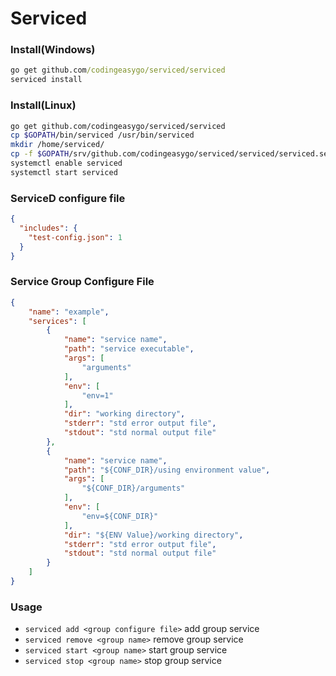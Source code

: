 Serviced
===
### Install(Windows)
```.bat
go get github.com/codingeasygo/serviced/serviced
serviced install
```

### Install(Linux)
```.sh
go get github.com/codingeasygo/serviced/serviced
cp $GOPATH/bin/serviced /usr/bin/serviced
mkdir /home/serviced/
cp -f $GOPATH/srv/github.com/codingeasygo/serviced/serviced/serviced.service /etc/systemd/system/
systemctl enable serviced
systemctl start serviced
```

### ServiceD configure file
```.json
{
  "includes": {
    "test-config.json": 1
  }
}
```

### Service Group Configure File
```.json
{
    "name": "example",
    "services": [
        {
            "name": "service name",
            "path": "service executable",
            "args": [
                "arguments"
            ],
            "env": [
                "env=1"
            ],
            "dir": "working directory",
            "stderr": "std error output file",
            "stdout": "std normal output file"
        },
        {
            "name": "service name",
            "path": "${CONF_DIR}/using environment value",
            "args": [
                "${CONF_DIR}/arguments"
            ],
            "env": [
                "env=${CONF_DIR}"
            ],
            "dir": "${ENV Value}/working directory",
            "stderr": "std error output file",
            "stdout": "std normal output file"
        }
    ]
}
```

### Usage
* `serviced add <group configure file>` add group service
* `serviced remove <group name>` remove group service
* `serviced start <group name>` start group service
* `serviced stop <group name>` stop group service